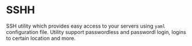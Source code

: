 # SSHH
SSH utility which provides easy access to your servers using `yaml` configuration file.
Utility support passwordless and passwordl login, logins to certain location and more.
